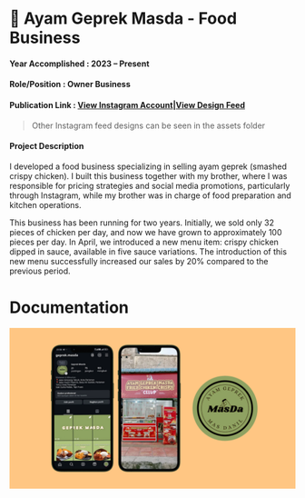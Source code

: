 # 🍗 Ayam Geprek Masda - Food Business
#### Year Accomplished : 2023 – Present
#### Role/Position : Owner Business
#### Publication Link : [View Instagram Account](https://www.instagram.com/geprek.masda/)|[View Design Feed](https://www.figma.com/design/ESOh5Ezo914vj0LCVR9MYB/Design-Feed-Ig-Geprek?node-id=0-1&t=oug7JCf7JuwG7yIq-1)
> Other Instagram feed designs can be seen in the assets folder
#### Project Description
I developed a food business specializing in selling ayam geprek (smashed crispy chicken). I built this business together with my brother, where I was responsible for pricing strategies and social media promotions, particularly through Instagram, while my brother was in charge of food preparation and kitchen operations.

This business has been running for two years. Initially, we sold only 32 pieces of chicken per day, and now we have grown to approximately 100 pieces per day. In April, we introduced a new menu item: crispy chicken dipped in sauce, available in five sauce variations. The introduction of this new menu successfully increased our sales by 20% compared to the previous period.

# Documentation
<img src ="assets/geprekmasda.png" />
